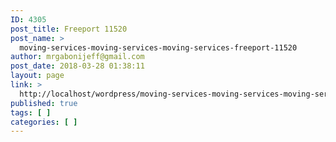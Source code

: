 ```yaml
---
ID: 4305
post_title: Freeport 11520
post_name: >
  moving-services-moving-services-moving-services-freeport-11520
author: mrgabonijeff@gmail.com
post_date: 2018-03-28 01:38:11
layout: page
link: >
  http://localhost/wordpress/moving-services-moving-services-moving-services-freeport-11520/
published: true
tags: [ ]
categories: [ ]
---
```

